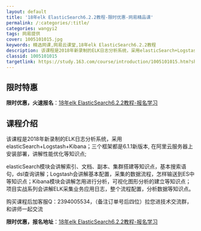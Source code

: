 ```yaml
---
layout: default
title: '18年elk ElasticSearch6.2.2教程-限时优惠-网易精品课'
permalink: /:categories/:title/
categories: wangyi2
tags: 网易提供
cover: 1005101015.jpg
keywords: 精选网课,网易云课堂,18年elk ElasticSearch6.2.2教程
description: 该课程是2018年新录制的ELK日志分析系统，采用elasticSearch+Logstash+Kibana；三个框架都
classid: 1005101015
targetlink: https://study.163.com/course/introduction/1005101015.htm?share=1&shareId=1025206652&utm_campaign=share&utm_medium=iphoneShare&utm_source=&utm_u=1025206652
---
```


## 限时特惠

**限时优惠，火速报名**：[18年elk ElasticSearch6.2.2教程-报名学习](https://study.163.com/course/introduction/1005101015.htm?share=1&shareId=1025206652&utm_campaign=share&utm_medium=iphoneShare&utm_source=&utm_u=1025206652)

## 课程介绍

该课程是2018年新录制的ELK日志分析系统，采用elasticSearch+Logstash+Kibana；三个框架都是6.1.1新版本, 在阿里云服务器上安装部署，讲解性能优化等知识点;

elasticSearch模块会讲解索引、文档、副本、集群搭建等知识点，基本搜索语句，dsl查询讲解；Logstash会讲解基本配置，采集的数据流程，怎样输送到ES中等知识点；Kibana模块会讲解怎用进行分析，可视化图形分析的建立等知识点；项目实战系列会讲解ELK采集业务应用日志，整个流程配置，分析数据等知识点。

购买课程后加客服Q：2394005534，（备注订单号后四位）拉您进技术交流群，和讲师一起交流

**限时优惠，报名地址**：[18年elk ElasticSearch6.2.2教程-报名学习](https://study.163.com/course/introduction/1005101015.htm?share=1&shareId=1025206652&utm_campaign=share&utm_medium=iphoneShare&utm_source=&utm_u=1025206652)

